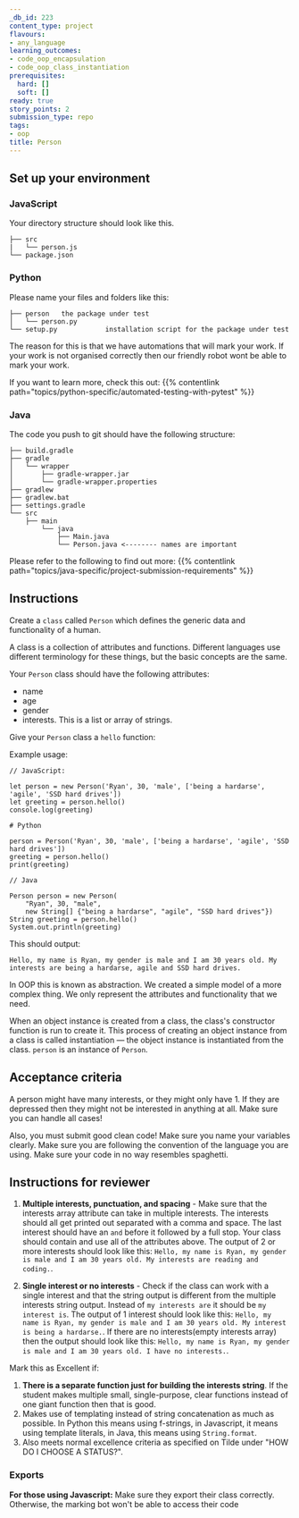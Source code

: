 ```yaml
---
_db_id: 223
content_type: project
flavours:
- any_language
learning_outcomes:
- code_oop_encapsulation
- code_oop_class_instantiation
prerequisites:
  hard: []
  soft: []
ready: true
story_points: 2
submission_type: repo
tags:
- oop
title: Person
---
```


## Set up your environment

### JavaScript

Your directory structure should look like this.

```
├── src
|   └── person.js
└── package.json 
```

### Python

Please name your files and folders like this:

```
├── person   the package under test
│   └── person.py
└── setup.py            installation script for the package under test

```

The reason for this is that we have automations that will mark your work. If your work is not organised correctly then our friendly robot wont be able to mark your work.

If you want to learn more, check this out: {{% contentlink path="topics/python-specific/automated-testing-with-pytest" %}}

### Java

The code you push to git should have the following structure:

```
├── build.gradle
├── gradle
│   └── wrapper
│       ├── gradle-wrapper.jar
│       └── gradle-wrapper.properties
├── gradlew
├── gradlew.bat
├── settings.gradle
└── src
    ├── main
        └── java
            ├── Main.java
            └── Person.java <-------- names are important
```

Please refer to the following to find out more: {{% contentlink path="topics/java-specific/project-submission-requirements" %}}

## Instructions

Create a `class` called `Person` which defines the generic data and functionality of a human.

A class is a collection of attributes and functions. Different languages use different terminology for these things, but the basic concepts are the same.

Your `Person` class should have the following attributes:

- name
- age
- gender
- interests. This is a list or array of strings.

Give your `Person` class a `hello` function:

Example usage:

```
// JavaScript:

let person = new Person('Ryan', 30, 'male', ['being a hardarse', 'agile', 'SSD hard drives'])
let greeting = person.hello()
console.log(greeting)
```

```
# Python

person = Person('Ryan', 30, 'male', ['being a hardarse', 'agile', 'SSD hard drives'])
greeting = person.hello()
print(greeting)
```

```
// Java

Person person = new Person(
    "Ryan", 30, "male",
    new String[] {"being a hardarse", "agile", "SSD hard drives"})
String greeting = person.hello()
System.out.println(greeting)
```

This should output:

```
Hello, my name is Ryan, my gender is male and I am 30 years old. My interests are being a hardarse, agile and SSD hard drives.
```

In OOP this is known as abstraction. We created a simple model of a more complex thing. We only represent the attributes and functionality that we need.

When an object instance is created from a class, the class's constructor function is run to create it. This process of creating an object instance from a class is called instantiation — the object instance is instantiated from the class. `person` is an instance of `Person`.

## Acceptance criteria

A person might have many interests, or they might only have 1. If they are depressed then they might not be interested in anything at all. Make sure you can handle all cases!

Also, you must submit good clean code! Make sure you name your variables clearly. Make sure you are following the convention of the language you are using. Make sure your code in no way resembles spaghetti.

## Instructions for reviewer

1. **Multiple interests, punctuation, and spacing** - Make sure that the interests array attribute can take in multiple interests. The interests should all get printed out separated with a comma and space. The last interest should have an `and` before it followed by a full stop. Your class should contain and use all of the attributes above.
The output of 2 or more interests should look like this: `Hello, my name is Ryan, my gender is male and I am 30 years old. My interests are reading and coding.`.

2. **Single interest or no interests** - Check if the class can work with a single interest and that the string output is different from the multiple interests string output. Instead of `my interests are` it should be `my interest is`.
The output of 1 interest should look like this: `Hello, my name is Ryan, my gender is male and I am 30 years old. My interest is being a hardarse.`.
If there are no interests(empty interests array) then the output should look like this: `Hello, my name is Ryan, my gender is male and I am 30 years old. I have no interests.`.

Mark this as Excellent if:

1. **There is a separate function just for building the interests string**. If the student makes multiple small, single-purpose, clear functions instead of one giant function then that is good.
2. Makes use of templating instead of string concatenation as much as possible. In Python this means using f-strings, in Javascript, it means using template literals, in Java, this means using `String.format`.
3. Also meets normal excellence criteria as specified on Tilde under "HOW DO I CHOOSE A STATUS?".

### Exports

**For those using Javascript:** Make sure they export their class correctly. Otherwise, the marking bot won't be able to access their code
